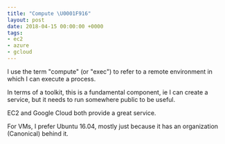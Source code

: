```yaml
---
title: "Compute \U0001F916"
layout: post
date: 2018-04-15 00:00:00 +0000
tags:
- ec2
- azure
- gcloud
---
```

I use the term "compute" (or "exec") to refer to a remote environment in which I can execute a process.

In terms of a toolkit, this is a fundamental component, ie I can create a service, but it needs to run somewhere public to be useful.

EC2 and Google Cloud both provide a great service.

For VMs, I prefer Ubuntu 16.04, mostly just because it has an organization (Canonical) behind it.